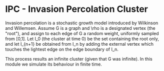 IPC - Invasion Percolation Cluster
==================================
Invasion percolation is a stochastic growth model introduced by Wilkinson and
Willemsen.  Assume G is a graph and \rho is a designated vertex (the "root"),
and assign to each edge of G a random weight, uniformly sampled from [0,1].
Let I\_0 (the cluster at time 0) be the set containing the root only, and let
I\_{n+1} be obtained from I\_n by adding the external vertex which touches the
lightest edge on the edge boundary of I\_n.

This process results an infinite cluster (given that G was infinite).  In this
module we simulate its behaviour in finite time.
